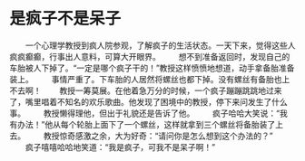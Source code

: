 # 是疯子不是呆子
　　一个心理学教授到疯人院参观，了解疯子的生活状态。一天下来，觉得这些人疯疯癫癫，行事出人意料，可算大开眼界。 
　　想不到准备返回时，发现自己的车胎被人下掉了。“一定是哪个疯子干的！”教授这样愤愤地想道，动手拿备胎准备装上。 
　　事情严重了。下车胎的人居然将螺丝也都下掉。没有螺丝有备胎也上不去啊！ 
　　教授一筹莫展。在他着急万分的时候，一个疯子蹦蹦跳跳地过来了，嘴里唱着不知名的欢乐歌曲。他发现了困境中的教授，停下来问发生了什么事。 
　　教授懒得理他，但出于礼貌还是告诉了他。 
　　疯子哈哈大笑说：“我有办法！”他从每个轮胎上面下了一个螺丝，这样就拿到三个螺丝将备胎装了上去。 
　　教授惊奇感激之余，大为好奇：“请问你是怎么想到这个办法的？” 
　　疯子嘻嘻哈哈地笑道：“我是疯子，可我不是呆子啊！”
 